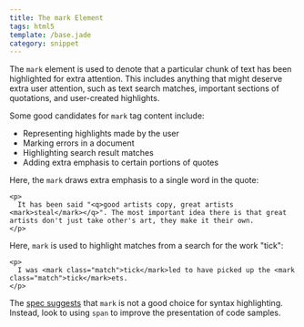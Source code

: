 ```yaml
---
title: The mark Element
tags: html5
template: /base.jade
category: snippet
---
```


The `mark` element is used to denote that a particular chunk of text has been highlighted for extra attention. This includes anything that might deserve extra user attention, such as text search matches, important sections of quotations, and user-created highlights.

Some good candidates for `mark` tag content include:

* Representing highlights made by the user
* Marking errors in a document
* Highlighting search result matches
* Adding extra emphasis to certain portions of quotes

Here, the `mark` draws extra emphasis to a single word in the quote:

```
<p>
  It has been said "<q>good artists copy, great artists <mark>steal</mark></q>". The most important idea there is that great artists don't just take other's art, they make it their own.
</p>
```

Here, `mark` is used to highlight matches from a search for the work "tick":

```
<p>
  I was <mark class="match">tick</mark>led to have picked up the <mark class="match">tick</mark>ets.
</p>
```

The [spec suggests](http://www.w3.org/TR/html5/text-level-semantics.html#the-mark-element) that `mark` is not a good choice for syntax highlighting. Instead, look to using `span` to improve the presentation of code samples.
